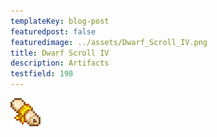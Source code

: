 ```yaml
---
templateKey: blog-post
featuredpost: false
featuredimage: ../assets/Dwarf_Scroll_IV.png
title: Dwarf Scroll IV
description: Artifacts
testfield: 198
---
```

![Dwarf Scroll IV](../assets/Dwarf_Scroll_IV.png)